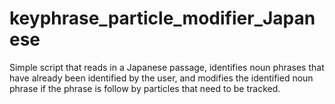 # keyphrase_particle_modifier_Japanese

Simple script that reads in a Japanese passage, identifies noun phrases that have already been identified by the user, and modifies the identified noun phrase if the phrase is follow by particles that need to be tracked.
